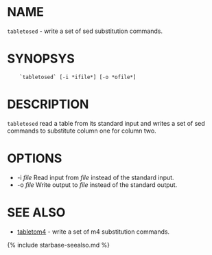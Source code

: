 
NAME
====

`tabletosed` - write a set of sed substitution commands.

SYNOPSYS
========

```
    `tabletosed` [-i *ifile*] [-o *ofile*]
```

DESCRIPTION
===========

`tabletosed` read a table from its standard input and writes a set of
sed commands to substitute column one for column two.

OPTIONS
=======

  * -i *file* Read input from *file* instead of the standard input.
  * -o *file* Write output to *file* instead of the standard output.

SEE ALSO
========


- [tabletom4](tabletom4.html) - write a set of m4 substitution commands.


{% include starbase-seealso.md %}
